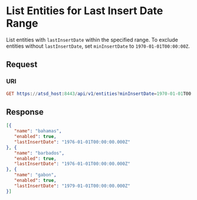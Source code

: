 # List Entities for Last Insert Date Range

List entities with `lastInsertDate` within the specified range. To exclude entities without `lastInsertDate`, set `minInsertDate` to `1970-01-01T00:00:00Z`.

## Request

### URI

```elm
GET https://atsd_host:8443/api/v1/entities?minInsertDate=1970-01-01T00:00:00Z&maxInsertDate=1980-01-01T00:00:00Z&limit3
```

## Response

```json
[{
   "name": "bahamas",
   "enabled": true,
   "lastInsertDate": "1976-01-01T00:00:00.000Z"
}, {
   "name": "barbados",
   "enabled": true,
   "lastInsertDate": "1976-01-01T00:00:00.000Z"
}, {
   "name": "gabon",
   "enabled": true,
   "lastInsertDate": "1979-01-01T00:00:00.000Z"
}]
```
